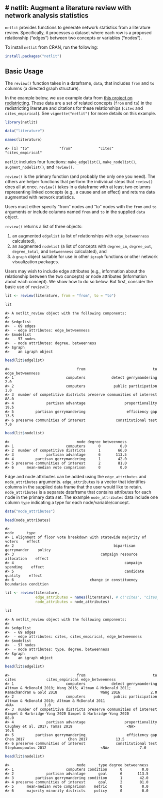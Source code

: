 
<!-- README.md is generated from README.Rmd. Please edit that file -->

## \# netlit: Augment a literature review with network analysis statistics

`netlit` provides functions to generate network statistics from a
literature review. Specifically, it processes a dataset where each row
is a proposed relationship (“edges”) between two concepts or variables
(“nodes”).

To install `netlit` from CRAN, run the following:

``` r
install.packages("netlit")
```

## Basic Usage

The `review()` function takes in a dataframe, `data`, that includes
`from` and `to` columns (a directed graph structure).

In the example below, we use example data from [this project on
redistricting](https://github.com/judgelord/redistricting). These data
are a set of related concepts (`from` and `to`) in the redistricting
literature and citations for these relationships (`cites` and
`cites_empirical`). See `vignette("netlit")` for more details on this
example.

``` r
library(netlit)

data("literature")

names(literature)
```

    #> [1] "to"              "from"            "cites"           "cites_empirical"

`netlit` includes four functions: `make_edgelist()`, `make_nodelist()`,
`augment_nodelist()`, and `review()`.

`review()` is the primary function (and probably the only one you need).
The others are helper functions that perform the individual steps that
`review()` does all at once. `review()` takes in a dataframe with at
least two columns representing linked concepts (e.g., a cause and an
effect) and returns data augmented with network statistics. 

Users must either specify “from” nodes and “to” nodes with the `from` and `to`
arguments or include columns named `from` and `to` in the supplied
`data` object.

`review()` returns a list of three objects:

1.  an augmented `edgelist` (a list of relationships with
    `edge_betweenness` calculated),
2.  an augmented `nodelist` (a list of concepts with `degree_in`, `degree_out`, `degree_total`, and
    `betweenness` calculated), and
3.  a `graph` object suitable for use in other `igraph` functions or
    other network visualization packages.

Users may wish to include edge attributes (e.g., information about the
relationship between the two concepts) or node attributes (information
about each concept). We show how to do so below. But first, consider the
basic use of `review()`:

``` r
lit <- review(literature, from = "from", to = "to")

lit
```

    #> A netlit_review object with the following components:
    #> 
    #> $edgelist
    #>  - 69 edges
    #>  - edge attributes: edge_betweenness
    #> $nodelist
    #>  - 57 nodes
    #>  - node attributes: degree, betweenness
    #> $graph
    #>    an igraph object

``` r
head(lit$edgelist)
```

    #>                               from                               to edge_betweenness
    #> 1                        computers            detect gerrymandering              2.0
    #> 2                        computers             public participation              1.0
    #> 3  number of competitive districts preserve communities of interest             88.0
    #> 4               partisan advantage                  proportionality             19.5
    #> 5          partisan gerrymandering                   efficiency gap             13.5
    #> 6 preserve communities of interest              constitutional test              7.0

``` r
head(lit$nodelist)
```

    #>                               node degree betweenness
    #> 1                        computers      0         0.0
    #> 2  number of competitive districts      1        66.0
    #> 3               partisan advantage      6       113.5
    #> 4          partisan gerrymandering      1        42.0
    #> 5 preserve communities of interest      2        81.0
    #> 6      mean-median vote comparison      0         0.0

Edge and node attributes can be added using the `edge_attributes` and
`node_attributes` arguments. `edge_attributes` is a vector that
identifies columns in the supplied data frame that the user would like
to retain. `node_attributes` is a separate dataframe that contains
attributes for each node in the primary data set. The example
`node_attributes` data include one column `type` indicating a type for
each node/variable/concept.

``` r
data("node_attributes")

head(node_attributes)
```

    #>                                                                  node      type
    #> 1 Alignment of floor vote breakdown with statewide majority of voters    effect
    #> 2                                              bipartisan gerrymander    policy
    #> 3                                        campaign resource allocation    effect
    #> 4                                                   campaign spending    effect
    #> 5                                                   candidate quality    effect
    #> 6                                   change in constituency boundaries condition

``` r
lit <- review(literature,
              edge_attributes = names(literature), # c("cites", "cites_empirical"),
              node_attributes = node_attributes)

lit
```

    #> A netlit_review object with the following components:
    #> 
    #> $edgelist
    #>  - 69 edges
    #>  - edge attributes: cites, cites_empirical, edge_betweenness
    #> $nodelist
    #>  - 57 nodes
    #>  - node attributes: type, degree, betweenness
    #> $graph
    #>    an igraph object

``` r
head(lit$edgelist)
```

    #>                               from                               to                                                                               cites              cites_empirical edge_betweenness
    #> 1                        computers            detect gerrymandering Altman & McDonald 2010; Wang 2016; Altman & McDonald 2011; Ramachandran & Gold 2018                    Wang 2016              2.0
    #> 2                        computers             public participation                                      Altman & McDonald 2010; Altman & McDonald 2011                         <NA>              1.0
    #> 3  number of competitive districts preserve communities of interest                                                        Gimpel & Harbridge-Yong 2020 Gimpel & Harbridge-Yong 2020             88.0
    #> 4               partisan advantage                  proportionality                                                     Caughey et al. 2017; Tamas 2019                         <NA>             19.5
    #> 5          partisan gerrymandering                   efficiency gap                                                                           Chen 2017                    Chen 2017             13.5
    #> 6 preserve communities of interest              constitutional test                                                                 Stephanopoulos 2012                         <NA>              7.0

``` r
head(lit$nodelist)
```

    #>                               node      type degree betweenness
    #> 1                        computers condition      0         0.0
    #> 2               partisan advantage      goal      6       113.5
    #> 3          partisan gerrymandering condition      1        42.0
    #> 4 preserve communities of interest      goal      2        81.0
    #> 5      mean-median vote comparison    metric      0         0.0
    #> 6      majority minority districts    policy      0         0.0
